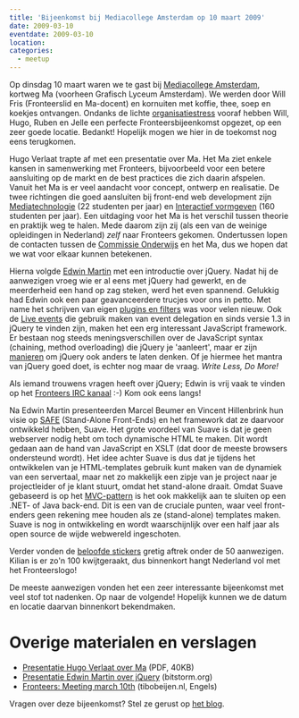 ```yaml
---
title: 'Bijeenkomst bij Mediacollege Amsterdam op 10 maart 2009'
date: 2009-03-10
eventdate: 2009-03-10
location:
categories:
  - meetup
---
```


Op dinsdag 10 maart waren we te gast bij [Mediacollege Amsterdam](http://www.ma-web.nl/), kortweg Ma (voorheen Grafisch Lyceum Amsterdam). We werden door Will Fris (Fronteerslid en Ma-docent) en kornuiten met koffie, thee, soep en koekjes ontvangen. Ondanks de lichte [organisatiestress](/bijeenkomsten/organiseren) vooraf hebben Will, Hugo, Ruben en Jelle een perfecte Fronteersbijeenkomst opgezet, op een zeer goede locatie. Bedankt! Hopelijk mogen we hier in de toekomst nog eens terugkomen.

Hugo Verlaat trapte af met een presentatie over Ma. Het Ma ziet enkele kansen in samenwerking met Fronteers, bijvoorbeeld voor een betere aansluiting op de markt en de best practices die zich daarin afspelen. Vanuit het Ma is er veel aandacht voor concept, ontwerp en realisatie. De twee richtingen die goed aansluiten bij front-end web development zijn [Mediatechnologie](http://portal.ma-web.nl/MaOpleidingen/Mediatechnologie/Pages/mediatechnologie.aspx) (22 studenten per jaar) en [Interactief vormgeven](http://portal.ma-web.nl/MaOpleidingen/Mediacreatie/pages/interactiefvormgeven.aspx) (160 studenten per jaar). Een uitdaging voor het Ma is het verschil tussen theorie en praktijk weg te halen. Mede daarom zijn zij (als een van de weinige opleidingen in Nederland) _zelf_ naar Fronteers gekomen. Ondertussen lopen de contacten tussen de [Commissie Onderwijs](/vereniging/commissies/onderwijs) en het Ma, dus we hopen dat we wat voor elkaar kunnen betekenen.

Hierna volgde [Edwin Martin](http://bitstorm.nl/) met een introductie over jQuery. Nadat hij de aanwezigen vroeg wie er al eens met jQuery had gewerkt, en de meerderheid een hand op zag steken, werd het even spannend. Gelukkig had Edwin ook een paar geavanceerdere trucjes voor ons in petto. Met name het schrijven van eigen [plugins en filters](http://docs.jquery.com/Plugins/Authoring) was voor velen nieuw. Ook de [Live events](http://docs.jquery.com/Events/live) die gebruik maken van event delegation en sinds versie 1.3 in jQuery te vinden zijn, maken het een erg interessant JavaScript framework. Er bestaan nog steeds meningsverschillen over de JavaScript syntax (chaining, method overloading) die jQuery je 'aanleert', maar er zijn [manieren](http://ejohn.org/blog/classy-query/) om jQuery ook anders te laten denken. Of je hiermee het mantra van jQuery goed doet, is echter nog maar de vraag. _Write Less, Do More!_

Als iemand trouwens vragen heeft over jQuery; Edwin is vrij vaak te vinden op het [Fronteers IRC kanaal](/blog/2008/03/fronteers-op-irc) :-) Kom ook eens langs!

Na Edwin Martin presenteerden Marcel Beumer en Vincent Hillenbrink hun visie op [SAFE](/blog/2009/02/bijeenkomst-maart#safe-en-suave) (Stand-Alone Front-Ends) en het framework dat ze daarvoor ontwikkeld hebben, Suave. Het grote voordeel van Suave is dat je geen webserver nodig hebt om toch dynamische HTML te maken. Dit wordt gedaan aan de hand van JavaScript en XSLT (dat door de meeste browsers ondersteund wordt). Het idee achter Suave is dus dat je tijdens het ontwikkelen van je HTML-templates gebruik kunt maken van de dynamiek van een servertaal, maar net zo makkelijk een zipje van je project naar je projectleider of je klant stuurt, omdat het stand-alone draait. Omdat Suave gebaseerd is op het [MVC-pattern](http://en.wikipedia.org/wiki/Model-view-controller) is het ook makkelijk aan te sluiten op een .NET- of Java back-end. Dit is een van de cruciale punten, waar veel front-enders geen rekening mee houden als ze (stand-alone) templates maken. Suave is nog in ontwikkeling en wordt waarschijnlijk over een half jaar als open source de wijde webwereld ingeschoten.

Verder vonden de [beloofde stickers](/blog/2009/02/stickers) gretig aftrek onder de 50 aanwezigen. Kilian is er zo'n 100 kwijtgeraakt, dus binnenkort hangt Nederland vol met het Fronteerslogo!

De meeste aanwezigen vonden het een zeer interessante bijeenkomst met veel stof tot nadenken. Op naar de volgende! Hopelijk kunnen we de datum en locatie daarvan binnenkort bekendmaken.

# Overige materialen en verslagen

- [Presentatie Hugo Verlaat over Ma](/_downloads/2009/fronteers-ma.pdf) (PDF, 40KB)
- [Presentatie Edwin Martin over jQuery](http://www.bitstorm.org/edwin/jquery-presentatie/) (bitstorm.org)
- [Fronteers: Meeting march 10th](http://www.tibobeijen.nl/blog/2009/03/15/fronteers-meeting-march-10th/) (tibobeijen.nl, Engels)

Vragen over deze bijeenkomst? Stel ze gerust op [het blog](/blog/2009/02/bijeenkomst-maart#reageer).
